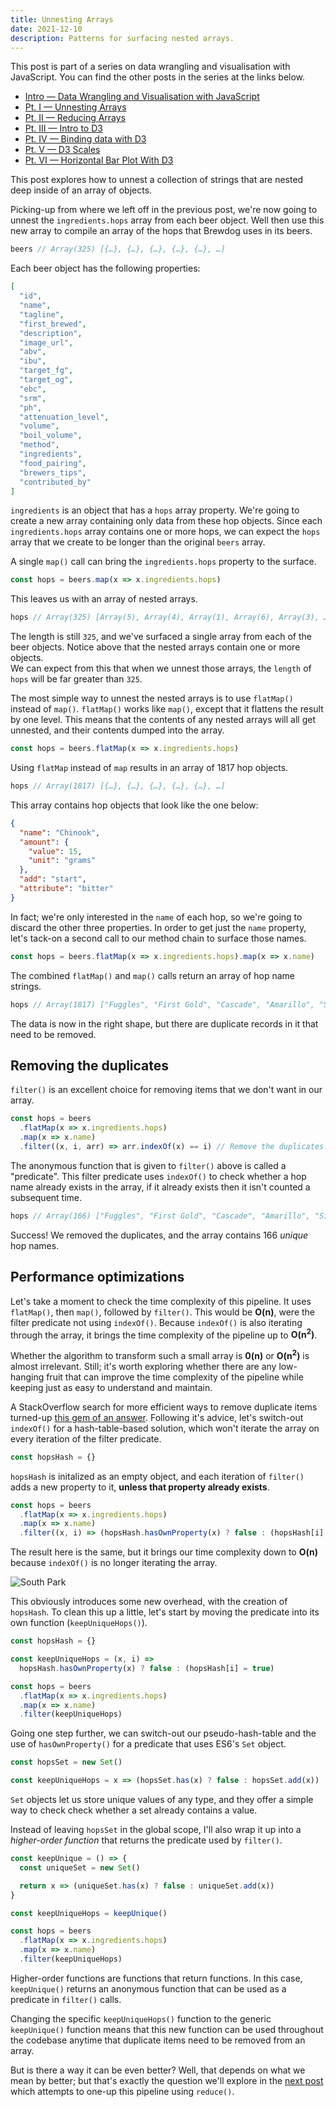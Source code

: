 ```yaml
---
title: Unnesting Arrays
date: 2021-12-10
description: Patterns for surfacing nested arrays.
---
```


<div class="call-out-indigo">

This post is part of a series on data wrangling and visualisation with JavaScript.
You can find the other posts in the series at the links below.

- [Intro — Data Wrangling and Visualisation with JavaScript](../data-wrangling-with-js)
- [Pt. I — Unnesting Arrays](../unnesting-arrays)
- [Pt. II — Reducing Arrays](../reducing-arrays)
- [Pt. III — Intro to D3](../intro-to-d3)
- [Pt. IV — Binding data with D3](../binding-data-d3)
- [Pt. V — D3 Scales](../d3-scales)
- [Pt. VI — Horizontal Bar Plot With D3](../horizontal-bar-plot)

</div>

This post explores how to unnest a collection of strings that are nested deep inside of an array of objects.

Picking-up from where we left off in the previous post, we're now going to unnest the `ingredients.hops` array from each beer object.
Well then use this new array to compile an array of the hops that Brewdog uses in its beers.

```js
beers // Array(325) [{…}, {…}, {…}, {…}, {…}, …]
```

Each beer object has the following properties:

<div class="sm-text">

```json
[
  "id",
  "name",
  "tagline",
  "first_brewed",
  "description",
  "image_url",
  "abv",
  "ibu",
  "target_fg",
  "target_og",
  "ebc",
  "srm",
  "ph",
  "attenuation_level",
  "volume",
  "boil_volume",
  "method",
  "ingredients",
  "food_pairing",
  "brewers_tips",
  "contributed_by"
]
```

</div>

`ingredients` is an object that has a `hops` array property.
We're going to create a new array containing only data from these hop objects.
Since each `ingredients.hops` array contains one or more hops, we can expect the `hops` array that we create to be longer than the original `beers` array.

A single `map()` call can bring the `ingredients.hops` property to the surface.

```js
const hops = beers.map(x => x.ingredients.hops)
```

This leaves us with an array of nested arrays.

```js
hops // Array(325) [Array(5), Array(4), Array(1), Array(6), Array(3), …]
```

The length is still `325`, and we've surfaced a single array from each of the beer objects.
Notice above that the nested arrays contain one or more objects.  
We can expect from this that when we unnest those arrays, the `length` of `hops` will be far greater than `325`.

The most simple way to unnest the nested arrays is to use `flatMap()` instead of `map()`.
`flatMap()` works like `map()`, except that it flattens the result by one level.
This means that the contents of any nested arrays will all get unnested, and their contents dumped into the array.

```js
const hops = beers.flatMap(x => x.ingredients.hops)
```

Using `flatMap` instead of `map` results in an array of 1817 hop objects.

```js
hops // Array(1817) [{…}, {…}, {…}, {…}, {…}, …]
```

This array contains hop objects that look like the one below:

<div class="sm-text">

```json
{
  "name": "Chinook",
  "amount": {
    "value": 15,
    "unit": "grams"
  },
  "add": "start",
  "attribute": "bitter"
}
```

</div>

In fact; we're only interested in the `name` of each hop, so we're going to discard the other three properties.
In order to get just the `name` property, let's tack-on a second call to our method chain to surface those names.

```js
const hops = beers.flatMap(x => x.ingredients.hops).map(x => x.name)
```

The combined `flatMap()` and `map()` calls return an array of hop name strings.

```js
hops // Array(1817) ["Fuggles", "First Gold", "Cascade", "Amarillo", "Simcoe", …]
```

The data is now in the right shape, but there are duplicate records in it that need to be removed.

## Removing the duplicates

`filter()` is an excellent choice for removing items that we don't want in our array.

```js
const hops = beers
  .flatMap(x => x.ingredients.hops)
  .map(x => x.name)
  .filter((x, i, arr) => arr.indexOf(x) == i) // Remove the duplicates.
```

The anonymous function that is given to `filter()` above is called a "predicate".
This filter predicate uses `indexOf()` to check whether a hop name already exists in the array, if it already exists then it isn't counted a subsequent time.

```js
hops // Array(166) ["Fuggles", "First Gold", "Cascade", "Amarillo", "Simcoe", …]
```

Success!
We removed the duplicates, and the array contains 166 _unique_ hop names.

## Performance optimizations

Let's take a moment to check the time complexity of this pipeline.
It uses `flatMap()`, then `map()`, followed by `filter()`.
This would be **O(n)**, were the filter predicate not using `indexOf()`.
Because `indexOf()` is also iterating through the array, it brings the time complexity of the pipeline up to **O(n<sup>2</sup>)**.

Whether the algorithm to transform such a small array is **0(n)** or **O(n<sup>2</sup>)** is almost irrelevant.
Still; it's worth exploring whether there are any low-hanging fruit that can improve the time complexity of the pipeline while keeping just as easy to understand and maintain.

A StackOverflow search for more efficient ways to remove duplicate items turned-up [this gem of an answer](https://stackoverflow.com/questions/9229645/remove-duplicate-values-from-js-array).
Following it's advice, let's switch-out `indexOf()` for a hash-table-based solution, which won't iterate the array on every iteration of the filter predicate.

```js
const hopsHash = {}
```

`hopsHash` is initalized as an empty object, and each iteration of `filter()` adds a new property to it, **unless that property already exists**.

```js
const hops = beers
  .flatMap(x => x.ingredients.hops)
  .map(x => x.name)
  .filter((x, i) => (hopsHash.hasOwnProperty(x) ? false : (hopsHash[i] = true)))
```

The result here is the same, but it brings our time complexity down to **O(n)** because `indexOf()` is no longer iterating the array.

![South Park](https://i.imgur.com/6K1tEDW.jpg)

This obviously introduces some new overhead, with the creation of `hopsHash`.
To clean this up a little, let's start by moving the predicate into its own function (`keepUniqueHops()`).

```js
const hopsHash = {}

const keepUniqueHops = (x, i) =>
  hopsHash.hasOwnProperty(x) ? false : (hopsHash[i] = true)

const hops = beers
  .flatMap(x => x.ingredients.hops)
  .map(x => x.name)
  .filter(keepUniqueHops)
```

Going one step further, we can switch-out our pseudo-hash-table and the use of `hasOwnProperty()` for a predicate that uses ES6's `Set` object.

```js
const hopsSet = new Set()

const keepUniqueHops = x => (hopsSet.has(x) ? false : hopsSet.add(x))
```

`Set` objects let us store unique values of any type, and they offer a simple way to check check whether a set already contains a value.

Instead of leaving `hopsSet` in the global scope, I'll also wrap it up into a _higher-order function_ that returns the predicate used by `filter()`.

```js
const keepUnique = () => {
  const uniqueSet = new Set()

  return x => (uniqueSet.has(x) ? false : uniqueSet.add(x))
}

const keepUniqueHops = keepUnique()

const hops = beers
  .flatMap(x => x.ingredients.hops)
  .map(x => x.name)
  .filter(keepUniqueHops)
```

Higher-order functions are functions that return functions.
In this case, `keepUnique()` returns an anonymous function that can be used as a predicate in `filter()` calls.

Changing the specific `keepUniqueHops()` function to the generic `keepUnique()` function means that this new function can be used throughout the codebase anytime that duplicate items need to be removed from an array.

But is there a way it can be even better?
Well, that depends on what we mean by better; but that's exactly the question we'll explore in the [next post](../reducing-arrays) which attempts to one-up this pipeline using `reduce()`.
